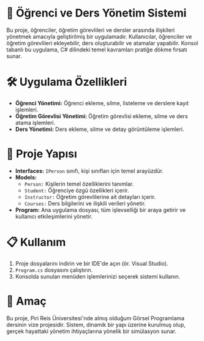 <h1>📘 Öğrenci ve Ders Yönetim Sistemi</h1>
<p>Bu proje, öğrenciler, öğretim görevlileri ve dersler arasında ilişkileri yönetmek amacıyla geliştirilmiş bir uygulamadır. 
Kullanıcılar, öğrenciler ve öğretim görevlileri ekleyebilir, ders oluşturabilir ve atamalar yapabilir. Konsol tabanlı bu uygulama, C# dilindeki temel kavramları pratiğe dökme fırsatı sunar.</p>

<h1>🛠️ Uygulama Özellikleri</h1>
<ul>
    <li> <strong>Öğrenci Yönetimi:</strong> Öğrenci ekleme, silme, listeleme ve derslere kayıt işlemleri.</li>
    <li> <strong>Öğretim Görevlisi Yönetimi:</strong> Öğretim görevlisi ekleme, silme ve ders atama işlemleri.</li>
    <li> <strong>Ders Yönetimi:</strong> Ders ekleme, silme ve detay görüntüleme işlemleri.</li>
</ul>

<h1>📂 Proje Yapısı</h1>
<ul>
    <li><strong>Interfaces:</strong> <code>IPerson</code> sınıfı, kişi sınıfları için temel arayüzdür.</li>
    <li><strong>Models:</strong>
        <ul>
            <li><code>Person:</code> Kişilerin temel özelliklerini tanımlar.</li>
            <li><code>Student:</code> Öğrenciye özgü özellikleri içerir.</li>
            <li><code>Instructor:</code> Öğretim görevlilerine ait detayları içerir.</li>
            <li><code>Courses:</code> Ders bilgilerini ve ilişkili verileri yönetir.</li>
        </ul>
    </li>
    <li><strong>Program:</strong> Ana uygulama dosyası, tüm işlevselliği bir araya getirir ve kullanıcı etkileşimlerini yönetir.</li>
</ul>

<h1>📋 Kullanım</h1>
<ol>
    <li>Proje dosyalarını indirin ve bir IDE'de açın (ör. Visual Studio).</li>
    <li><code>Program.cs</code> dosyasını çalıştırın.</li>
    <li>Konsolda sunulan menüden işlemlerinizi seçerek sistemi kullanın.</li>
</ol>

<h1>🎯 Amaç</h1>
<p>Bu proje, Piri Reis Üniversitesi'nde almış olduğum Görsel Programlama dersinin vize projesidir. Sistem, dinamik bir yapı üzerine kurulmuş olup, gerçek hayattaki yönetim ihtiyaçlarına yönelik bir simülasyon sunar.</p>
